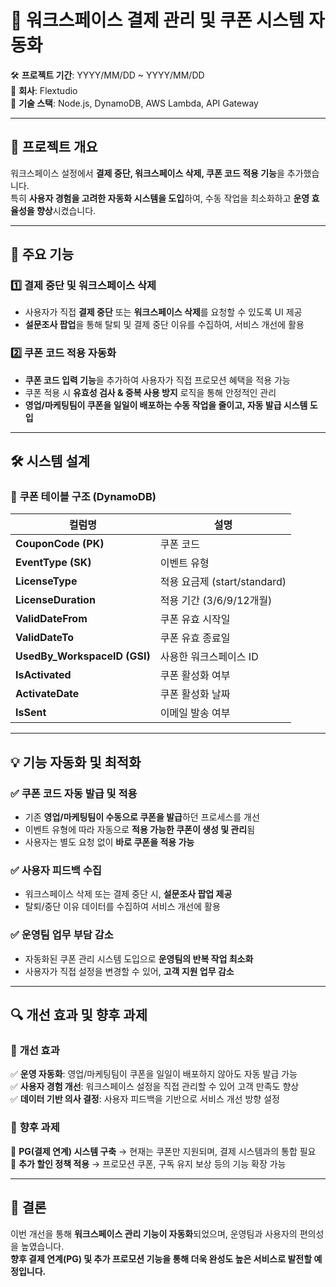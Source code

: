 # 🎯 **워크스페이스 결제 관리 및 쿠폰 시스템 자동화**

🛠 **프로젝트 기간**: YYYY/MM/DD ~ YYYY/MM/DD  
🏢 **회사**: Flextudio  
🚀 **기술 스택**: Node.js, DynamoDB, AWS Lambda, API Gateway  

---
## **📌 프로젝트 개요**  
워크스페이스 설정에서 **결제 중단, 워크스페이스 삭제, 쿠폰 코드 적용 기능**을 추가했습니다.  
특히 **사용자 경험을 고려한 자동화 시스템을 도입**하여, 수동 작업을 최소화하고 **운영 효율성을 향상**시켰습니다.

---

## **🔹 주요 기능**  

### 1️⃣ **결제 중단 및 워크스페이스 삭제**  
- 사용자가 직접 **결제 중단** 또는 **워크스페이스 삭제**를 요청할 수 있도록 UI 제공  
- **설문조사 팝업**을 통해 탈퇴 및 결제 중단 이유를 수집하여, 서비스 개선에 활용  

### 2️⃣ **쿠폰 코드 적용 자동화**  
- **쿠폰 코드 입력 기능**을 추가하여 사용자가 직접 프로모션 혜택을 적용 가능  
- 쿠폰 적용 시 **유효성 검사 & 중복 사용 방지** 로직을 통해 안정적인 관리  
- **영업/마케팅팀이 쿠폰을 일일이 배포하는 수동 작업을 줄이고, 자동 발급 시스템 도입**  

---

## **🛠️ 시스템 설계**  

### 🔹 **쿠폰 테이블 구조** (DynamoDB)  

| 컬럼명 | 설명 |
|--------|------------------------------|
| **CouponCode (PK)** | 쿠폰 코드 |
| **EventType (SK)** | 이벤트 유형 |
| **LicenseType** | 적용 요금제 (start/standard) |
| **LicenseDuration** | 적용 기간 (3/6/9/12개월) |
| **ValidDateFrom** | 쿠폰 유효 시작일 |
| **ValidDateTo** | 쿠폰 유효 종료일 |
| **UsedBy_WorkspaceID (GSI)** | 사용한 워크스페이스 ID |
| **IsActivated** | 쿠폰 활성화 여부 |
| **ActivateDate** | 쿠폰 활성화 날짜 |
| **IsSent** | 이메일 발송 여부 |

---

## **💡 기능 자동화 및 최적화**  

### ✅ **쿠폰 코드 자동 발급 및 적용**  
- 기존 **영업/마케팅팀이 수동으로 쿠폰을 발급**하던 프로세스를 개선  
- 이벤트 유형에 따라 자동으로 **적용 가능한 쿠폰이 생성 및 관리**됨  
- 사용자는 별도 요청 없이 **바로 쿠폰을 적용 가능**  

### ✅ **사용자 피드백 수집**  
- 워크스페이스 삭제 또는 결제 중단 시, **설문조사 팝업 제공**  
- 탈퇴/중단 이유 데이터를 수집하여 서비스 개선에 활용  

### ✅ **운영팀 업무 부담 감소**  
- 자동화된 쿠폰 관리 시스템 도입으로 **운영팀의 반복 작업 최소화**  
- 사용자가 직접 설정을 변경할 수 있어, **고객 지원 업무 감소**  

---

## **🔍 개선 효과 및 향후 과제**  

### 🎯 **개선 효과**  
✅ **운영 자동화**: 영업/마케팅팀이 쿠폰을 일일이 배포하지 않아도 자동 발급 가능  
✅ **사용자 경험 개선**: 워크스페이스 설정을 직접 관리할 수 있어 고객 만족도 향상  
✅ **데이터 기반 의사 결정**: 사용자 피드백을 기반으로 서비스 개선 방향 설정  

### 🔄 **향후 과제**  
🔹 **PG(결제 연계) 시스템 구축** → 현재는 쿠폰만 지원되며, 결제 시스템과의 통합 필요  
🔹 **추가 할인 정책 적용** → 프로모션 쿠폰, 구독 유지 보상 등의 기능 확장 가능  

---

## **🚀 결론**  
이번 개선을 통해 **워크스페이스 관리 기능이 자동화**되었으며, 운영팀과 사용자의 편의성을 높였습니다.  
**향후 결제 연계(PG) 및 추가 프로모션 기능을 통해 더욱 완성도 높은 서비스로 발전할 예정입니다.**  
